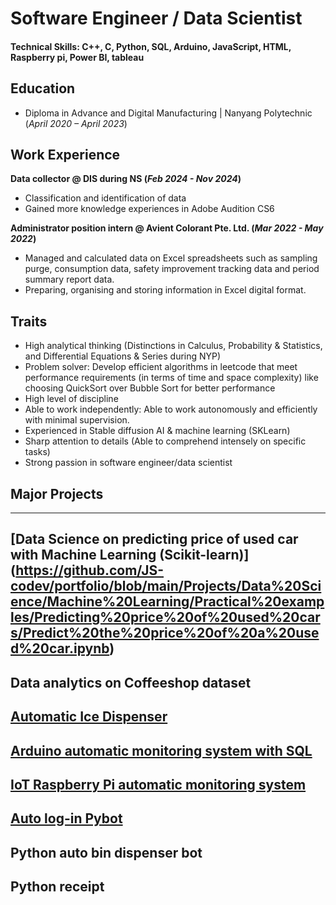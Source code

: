 # Software Engineer / Data Scientist

#### Technical Skills: C++, C, Python, SQL, Arduino, JavaScript, HTML, Raspberry pi, Power BI, tableau

## Education
- Diploma in Advance and Digital Manufacturing	| Nanyang Polytechnic (_April 2020 – April 2023_)	 			        		

## Work Experience
**Data collector @ DIS during NS (_Feb 2024 - Nov 2024_)**
- Classification and identification of data
- Gained more knowledge experiences in Adobe Audition CS6

**Administrator position intern @ Avient Colorant Pte. Ltd. (_Mar 2022 - May 2022_)**
- Managed and calculated data on Excel spreadsheets such as sampling purge, consumption data, safety improvement tracking data and period summary report data.
- Preparing, organising and storing information in Excel digital format. 

## Traits
- High analytical thinking (Distinctions in Calculus, Probability & Statistics, and Differential Equations & Series during NYP)
- Problem solver: Develop efficient algorithms in leetcode that meet performance requirements (in terms of time and space complexity) like choosing QuickSort over Bubble Sort for better performance
- High level of discipline 
- Able to work independently: Able to work autonomously and efficiently with minimal supervision.
- Experienced in Stable diffusion AI & machine learning (SKLearn)
- Sharp attention to details (Able to comprehend intensely on specific tasks)
- Strong passion in software engineer/data scientist

## Major Projects
--- 
## [Data Science on predicting price of used car with Machine Learning (Scikit-learn)] (https://github.com/JS-codev/portfolio/blob/main/Projects/Data%20Science/Machine%20Learning/Practical%20examples/Predicting%20price%20of%20used%20cars/Predict%20the%20price%20of%20a%20used%20car.ipynb)
## Data analytics on Coffeeshop dataset 
## [Automatic Ice Dispenser](https://github.com/JS-codev/portfolio/tree/main/Projects/Automatic%20Ice%20Dispenser%20machine)
## [Arduino automatic monitoring system with SQL](https://github.com/JS-codev/portfolio/tree/main/Projects/Arduino%20automatic%20monitoring%20system%20with%20SQL)
## [IoT Raspberry Pi automatic monitoring system](https://github.com/JS-codev/portfolio/tree/main/Projects/IoT%20Raspberry%20Pi%20automatic%20monitoring%20system%20checker)
## [Auto log-in Pybot](https://github.com/JS-codev/portfolio/tree/main/Projects/IoT%20Raspberry%20Pi%20automatic%20monitoring%20system%20checker)
## Python auto bin dispenser bot 
## Python receipt 
